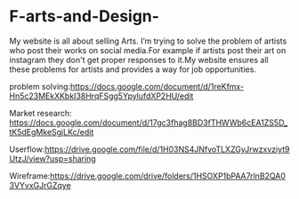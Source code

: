 # F-arts-and-Design-
My website is all about selling Arts. I’m trying to solve the problem of artists  who post their works on social media.For example if artists post their art on instagram they don't get proper responses to it.My website ensures all these problems for artists and provides a way for job opportunities.

problem solving:https://docs.google.com/document/d/1reKfmx-Hn5c23MEkXKbkI38HrqFSgg5YpylufdXP2HU/edit

Market research: https://docs.google.com/document/d/17gc3fhag8BD3fTHWWb6cEA1ZS5D_tK5dEgMkeSgjLKc/edit

Userflow:https://drive.google.com/file/d/1H03NS4JNfvoTLXZGyJrwzxvziyt9UtzJ/view?usp=sharing

Wireframe:https://drive.google.com/drive/folders/1HSOXP1bPAA7rlnB2QA03VYvxGJrGZqye
